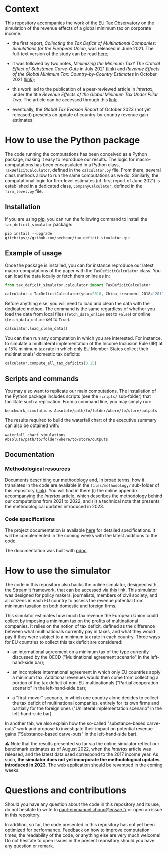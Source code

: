 # Context

This repository accompanies the work of the [EU Tax Observatory](https://www.taxobservatory.eu) on the simulation of the revenue effects of a global minimum tax on corporate income.

- the first report, *Collecting the Tax Deficit of Multinational Companies: Simulations for the European Union*, was released in June 2021. The full-text version of the study can be read [here](https://www.taxobservatory.eu/wp-content/uploads/2021/06/EUTO2021.pdf#https-www-taxobservatory-eu-euto2021);


- it was followed by two notes, *Minimizing the Minimum Tax? The Critical Effect of Substance Carve-Outs* in July 2021 ([link](https://www.taxobservatory.eu/publication/minimizing-the-minimum-tax-the-critical-effect-of-substance-carve-outs/)) and *Revenue Effects of the Global Minimum Tax: Country-by-Country Estimates* in October 2021 ([link](https://www.taxobservatory.eu/publication/2938/));


- this work led to the publication of a peer-reviewed article in *Intertax*, under the title *Revenue Effects of the Global Minimum Tax Under Pillar Two*. The article can be accessed through this [link](https://kluwerlawonline.com/journalarticle/Intertax/50.10/TAXI2022074);


- eventually, the *Global Tax Evasion Report* of October 2023 (not yet released) presents an update of country-by-country revenue gain estimates.

# How to use the Python package

The code running the computations has been conceived as a Python package, making it easy to reproduce our results. The logic for macro-computations has been encapsulated in a Python class, `TaxDeficitCalculator`, defined in the `calculator.py` file. From there, several class methods allow to run the same computations as we do. Similarly, the computational logic for firm-level estimates (cf. first report of June 2021) is established in a dedicated class, `CompanyCalculator`, defined in the `firm_level.py` file.

## Installation

If you are using [pip](https://pip.pypa.io/en/stable/), you can run the following command to install the `tax_deficit_simulator` package:

```console
pip install --upgrade git+https://github.com/pechouc/tax_deficit_simulator.git
```

## Example of usage

Once the package is installed, you can for instance reproduce our latest macro-computations of the paper with the `TaxDeficitCalculator` class. You can load the data locally or fetch them online as in:

```python
from tax_deficit_simulator.calculator import TaxDeficitCalculator

calculator = TaxDeficitCalculator(year=2018, China_treatment_2018='2017_CbCR', fetch_data_online=True)
```

Before anything else, you will need to load and clean the data with the dedicated method. The command is the same regardless of whether you load the data from local files (`fetch_data_online` set to `False`) or online (`fetch_data_online` set to `True`).

```python
calculator.load_clean_data()
```

You can then run any computation in which you are interested. For instance, to simulate a multilateral implementation of the Income Inclusion Rule (IIR) at a 15% minimum tax rate in which only EU Member-States collect their multinationals' domestic tax deficits:

```python
calculator.compute_all_tax_deficits(0.15)
```

## Scripts and commands

You may also want to replicate our main computations. The installation of the Python package includes scripts (see the `scripts/` sub-folder) that facilitate such a replication. From a command line, you may simply run:

```console
benchmark_simulations Absolute/path/to/folder/where/to/store/outputs
```

The results required to build the waterfall chart of the executive summary can also be obtained with:

```console
waterfall_chart_simulations Absolute/path/to/folder/where/to/store/outputs
```

## Documentation

### Methodological resources

Documents describing our methodology and, in broad terms, how it translates in the code are available in the `files/methodology/` sub-folder of this repository ([link](https://github.com/eutaxobservatory/tax-deficit-simulator/tree/cleaning_repo/files/methodology)). You will find in there (i) the online appendix accompanying the *Intertax* article, which describes the methodology behind our computations from 2021 to 2022, and (ii) a technical note that presents the methodological updates introduced in 2023.

### Code specifications

The project documentation is available [here](https://eutaxobservatory.github.io/tax-deficit-simulator/) for detailed specifications. It will be complemented in the coming weeks with the latest additions to the code.

The documentation was built with [pdoc](https://pdoc3.github.io/pdoc/).

# How to use the simulator

The code in this repository also backs the online simulator, designed with the [Streamlit](https://streamlit.io) framework, that can be accessed via [this link](https://tax-deficit-simulator.herokuapp.com). This simulator was designed for policy makers, journalists, members of civil society, and all citizens in each EU country to assess the revenue potential from minimum taxation on both domestic and foreign firms.

This simulator estimates how much tax revenue the European Union could collect by imposing a minimum tax on the profits of multinational companies. It relies on the notion of tax deficit, defined as the difference between what multinationals currently pay in taxes, and what they would pay if they were subject to a minimum tax rate in each country. Three ways for EU countries to collect this tax deficit are considered:

- an international agreement on a minimum tax of the type currently discussed by the OECD ("Multinational agreement scenario" in the left-hand-side bar);


- an incomplete international agreement in which only EU countries apply a minimum tax. Additional revenues would then come from collecting a portion of the tax deficit of non-EU multinationals ("Partial cooperation scenario" in the left-hand-side bar);


- a "first-mover" scenario, in which one country alone decides to collect the tax deficit of multinational companies, entirely for its own firms and partially for the foreign ones ("Unilateral implementation scenario" in the left-hand-side bar).


In another tab, we also explain how the so-called "substance-based carve-outs" work and propose to investigate their impact on potential revenue gains ("Substance-based carve-outs" in the left-hand-side bar).

⚠️  Note that the results presented so far via the online simulator reflect our benchmark estimates as of August 2022, when the *Intertax* article was released, and the latest data used correspond to the 2017 income year. As such, **the simulator does not yet incorporate the methodological updates introduced in 2023**. The web application should be revamped in the coming weeks.

# Questions and contributions

Should you have any question about the code in this repository and its use, do not hesitate to write to [paul-emmanuel.chouc@ensae.fr](mailto:paul-emmanuel.chouc@ensae.fr) or open an issue in this repository.

In addition, so far, the code presented in this repository has not yet been optimized for performance. Feedback on how to improve computation times, the readability of the code, or anything else are very much welcome! Do not hesitate to open issues in the present repository should you have any question or remark.
